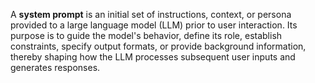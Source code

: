
A **system prompt** is an initial set of instructions, context, or persona provided to a large language model (LLM) prior to user interaction. Its purpose is to guide the model's behavior, define its role, establish constraints, specify output formats, or provide background information, thereby shaping how the LLM processes subsequent user inputs and generates responses.